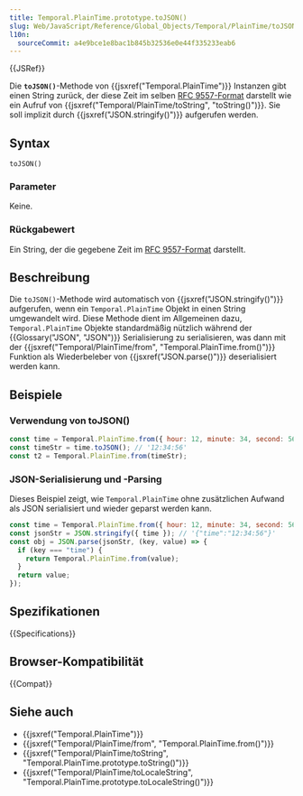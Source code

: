 ```yaml
---
title: Temporal.PlainTime.prototype.toJSON()
slug: Web/JavaScript/Reference/Global_Objects/Temporal/PlainTime/toJSON
l10n:
  sourceCommit: a4e9bce1e8bac1b845b32536e0e44f335233eab6
---
```


{{JSRef}}

Die **`toJSON()`**-Methode von {{jsxref("Temporal.PlainTime")}} Instanzen gibt einen String zurück, der diese Zeit im selben [RFC 9557-Format](/de/docs/Web/JavaScript/Reference/Global_Objects/Temporal/PlainTime#rfc_9557_format) darstellt wie ein Aufruf von {{jsxref("Temporal/PlainTime/toString", "toString()")}}. Sie soll implizit durch {{jsxref("JSON.stringify()")}} aufgerufen werden.

## Syntax

```js-nolint
toJSON()
```

### Parameter

Keine.

### Rückgabewert

Ein String, der die gegebene Zeit im [RFC 9557-Format](/de/docs/Web/JavaScript/Reference/Global_Objects/Temporal/PlainTime#rfc_9557_format) darstellt.

## Beschreibung

Die `toJSON()`-Methode wird automatisch von {{jsxref("JSON.stringify()")}} aufgerufen, wenn ein `Temporal.PlainTime` Objekt in einen String umgewandelt wird. Diese Methode dient im Allgemeinen dazu, `Temporal.PlainTime` Objekte standardmäßig nützlich während der {{Glossary("JSON", "JSON")}} Serialisierung zu serialisieren, was dann mit der {{jsxref("Temporal/PlainTime/from", "Temporal.PlainTime.from()")}} Funktion als Wiederbeleber von {{jsxref("JSON.parse()")}} deserialisiert werden kann.

## Beispiele

### Verwendung von toJSON()

```js
const time = Temporal.PlainTime.from({ hour: 12, minute: 34, second: 56 });
const timeStr = time.toJSON(); // '12:34:56'
const t2 = Temporal.PlainTime.from(timeStr);
```

### JSON-Serialisierung und -Parsing

Dieses Beispiel zeigt, wie `Temporal.PlainTime` ohne zusätzlichen Aufwand als JSON serialisiert und wieder geparst werden kann.

```js
const time = Temporal.PlainTime.from({ hour: 12, minute: 34, second: 56 });
const jsonStr = JSON.stringify({ time }); // '{"time":"12:34:56"}'
const obj = JSON.parse(jsonStr, (key, value) => {
  if (key === "time") {
    return Temporal.PlainTime.from(value);
  }
  return value;
});
```

## Spezifikationen

{{Specifications}}

## Browser-Kompatibilität

{{Compat}}

## Siehe auch

- {{jsxref("Temporal.PlainTime")}}
- {{jsxref("Temporal/PlainTime/from", "Temporal.PlainTime.from()")}}
- {{jsxref("Temporal/PlainTime/toString", "Temporal.PlainTime.prototype.toString()")}}
- {{jsxref("Temporal/PlainTime/toLocaleString", "Temporal.PlainTime.prototype.toLocaleString()")}}
